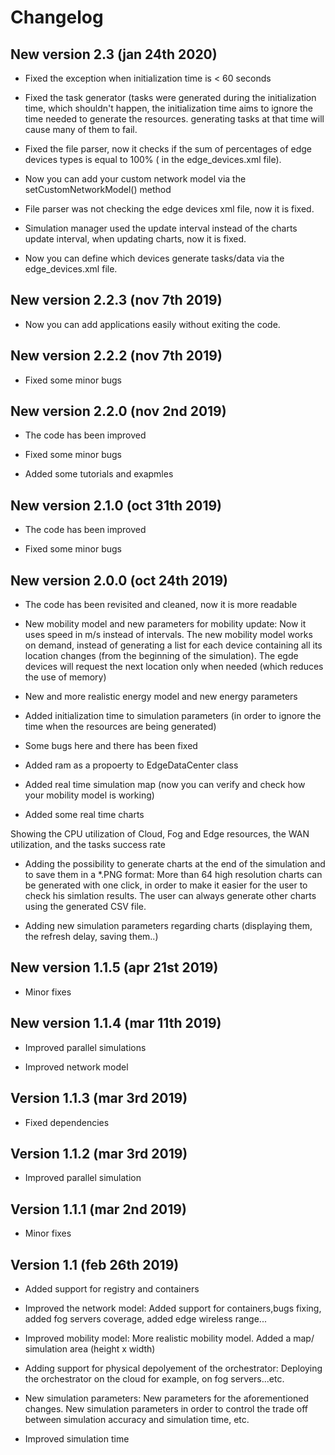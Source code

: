 # Changelog
## New version 2.3 (jan 24th 2020) 

*   Fixed the exception when initialization time is < 60 seconds

*   Fixed the task generator (tasks were generated during the initialization time, which shouldn't happen, the initialization time aims to ignore the time needed to generate the resources. generating tasks at that time will cause many of them to fail.

*   Fixed the file parser, now it checks if the sum of percentages of edge devices types is equal to 100% ( in the edge_devices.xml file).

*   Now you can add your custom network model via the setCustomNetworkModel() method

*   File parser was not checking the edge devices xml file, now it is fixed.

*   Simulation manager used the update interval instead of the charts update interval, when updating charts, now it is fixed.

*   Now you can define which devices generate tasks/data via the edge_devices.xml file.

## New version 2.2.3 (nov 7th 2019) 

*   Now you can add applications easily without exiting the code.

## New version 2.2.2 (nov 7th 2019) 

*   Fixed some minor bugs  

## New version 2.2.0 (nov 2nd 2019)

*   The code has been improved  

*   Fixed some minor bugs 

*   Added some tutorials and exapmles

## New version 2.1.0 (oct 31th 2019)

*   The code has been improved  

*   Fixed some minor bugs 

## New version 2.0.0 (oct 24th 2019)

*   The code has been revisited and cleaned, now it is more readable  

*   New mobility model and new parameters for mobility update: Now it uses speed in m/s instead of intervals. The new mobility model works on demand, instead of generating a list for each device containing all its location changes (from the beginning of the simulation). The egde devices will request the next location only when needed (which reduces the use of memory)
  
*   New and more realistic energy model and new energy parameters 

*   Added initialization time to simulation parameters (in order to ignore the time when the resources are being generated)

*   Some bugs here and there has been fixed 

*   Added ram as a propoerty to EdgeDataCenter class

*   Added real time simulation map (now you can verify and check how your mobility model is working)  

*   Added some real time charts 

   Showing the CPU utilization of Cloud, Fog and Edge resources, the WAN utilization, and the tasks success rate
  
*   Adding the possibility to generate charts at the end of the simulation and to save them in a *.PNG format: More than 64 high resolution charts can be generated with one click, in order to make it easier for the user to check his simlation results. The user can always generate other charts using the generated CSV file.
  
*   Adding new simulation parameters regarding charts (displaying them, the refresh delay, saving them..)  

## New version 1.1.5 (apr 21st 2019)

*   Minor fixes

## New version 1.1.4 (mar 11th 2019)

*   Improved parallel simulations

*   Improved network model

## Version 1.1.3 (mar 3rd 2019)

*   Fixed dependencies 

## Version 1.1.2 (mar 3rd 2019)

*   Improved parallel simulation 

## Version 1.1.1 (mar 2nd 2019) 

*   Minor fixes

## Version 1.1 (feb 26th 2019)

*   Added support for registry and containers

*   Improved the network model:  Added support for containers,bugs fixing, added fog servers coverage, added edge  wireless range...
  
*   Improved mobility model:  More realistic mobility model.  Added a map/ simulation area (height x width)
  
*   Adding support for physical depolyement of the orchestrator:  Deploying the orchestrator on the cloud for example, on fog servers...etc.
  
*   New simulation parameters:   New parameters for the aforementioned changes.  New simulation parameters in order to control the trade off between simulation accuracy and simulation time, etc. 
  
*   Improved simulation time

